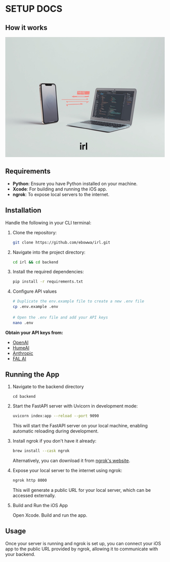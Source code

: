 # SETUP DOCS

## How it works

![How it works](/.github/public/high_level_distribution.jpg)

## Requirements

- **Python**: Ensure you have Python installed on your machine.
- **Xcode**: For building and running the iOS app.
- **ngrok**: To expose local servers to the internet.

## Installation
Handle the following in your CLI terminal: 

1. Clone the repository:
   ```bash
   git clone https://github.com/ebowwa/irl.git
   ```
   
2. Navigate into the project directory:
   ```bash
   cd irl && cd backend
   ```

3. Install the required dependencies:
   ```bash
   pip install -r requirements.txt
   ```

4. Configure API values
    ```bash
    # Duplicate the env.example file to create a new .env file
    cp .env.example .env

    # Open the .env file and add your API keys
    nano .env
    ```
**Obtain your API keys from:**

- [OpenAI](https://platform.openai.com)
- [HumeAI](https://platform.hume.ai/sign-up)
- [Anthropic](https://console.anthropic.com/)
- [FAL AI](https://fal.ai/dashboard) 

## Running the App

1. Navigate to the backend directory
   ```
   cd backend
   ```
2. Start the FastAPI server with Uvicorn in development mode:
   ```bash
   uvicorn index:app --reload --port 9090
   ```
   This will start the FastAPI server on your local machine, enabling automatic reloading during development.

3. Install ngrok if you don't have it already:
   ```bash
   brew install --cask ngrok
   ```
   Alternatively, you can download it from [ngrok's website](https://ngrok.com/download).

4. Expose your local server to the internet using ngrok:
   ```bash
   ngrok http 8000
   ```
   This will generate a public URL for your local server, which can be accessed externally.

5. Build and Run the iOS App

    Open Xcode.
    Build and run the app.

## Usage

Once your server is running and ngrok is set up, you can connect your iOS app to the public URL provided by ngrok, allowing it to communicate with your backend.
